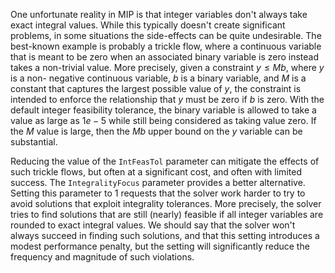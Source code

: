 One unfortunate reality in MIP is that integer variables don't always take exact integral values. While this typically
doesn't create significant problems, in some situations the side-effects can be quite undesirable. The best-known
example is probably a trickle flow, where a continuous variable that is meant to be zero when an associated binary
variable is zero instead takes a non-trivial value. More precisely, given a constraint $y \leq M b$, where $y$ is a non-
negative continuous variable, $b$ is a binary variable, and $M$ is a constant that captures the largest possible value
of $y$, the constraint is intended to enforce the relationship that $y$ must be zero if $b$ is zero. With the default
integer feasibility tolerance, the binary variable is allowed to take a value as large as $1e-5$ while still being
considered as taking value zero. If the $M$ value is large, then the $M b$ upper bound on the $y$ variable can be
substantial.

Reducing the value of the `IntFeasTol` parameter can mitigate the effects of such trickle flows, but often at a
significant cost, and often with limited success. The `IntegralityFocus` parameter provides a better alternative.
Setting this parameter to 1 requests that the solver work harder to try to avoid solutions that exploit integrality
tolerances. More precisely, the solver tries to find solutions that are still (nearly) feasible if all integer variables
are rounded to exact integral values. We should say that the solver won't always succeed in finding such solutions, and
that this setting introduces a modest performance penalty, but the setting will significantly reduce the frequency and
magnitude of such violations.